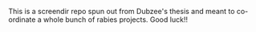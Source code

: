 This is a screendir repo spun out from Dubzee's thesis and meant to co-ordinate a whole bunch of rabies projects. Good luck!!


